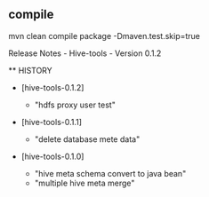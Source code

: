 
## compile
mvn clean compile package -Dmaven.test.skip=true


Release Notes - Hive-tools - Version 0.1.2

** HISTORY
 * [hive-tools-0.1.2]
    - "hdfs proxy user test"

 * [hive-tools-0.1.1]
    - "delete database mete data"

 * [hive-tools-0.1.0]
    - "hive meta schema convert to java bean"
    - "multiple hive meta merge"